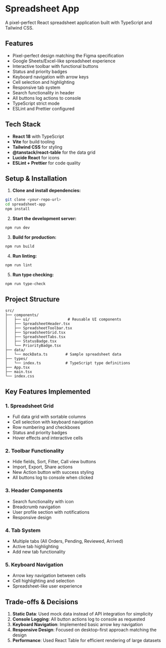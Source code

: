 # Spreadsheet App

A pixel-perfect React spreadsheet application built with TypeScript and Tailwind CSS.

## Features

- Pixel-perfect design matching the Figma specification
- Google Sheets/Excel-like spreadsheet experience
- Interactive toolbar with functional buttons
- Status and priority badges
- Keyboard navigation with arrow keys
- Cell selection and highlighting
- Responsive tab system
- Search functionality in header
- All buttons log actions to console
- TypeScript strict mode
- ESLint and Prettier configured

## Tech Stack

- **React 18** with TypeScript
- **Vite** for build tooling
- **Tailwind CSS** for styling
- **@tanstack/react-table** for the data grid
- **Lucide React** for icons
- **ESLint + Prettier** for code quality

## Setup & Installation

1. **Clone and install dependencies:**
```bash
git clone <your-repo-url>
cd spreadsheet-app
npm install
```

2. **Start the development server:**
```bash
npm run dev
```

3. **Build for production:**
```bash
npm run build
```

4. **Run linting:**
```bash
npm run lint
```

5. **Run type checking:**
```bash
npm run type-check
```

## Project Structure

```
src/
├── components/
│   ├── ui/                 # Reusable UI components
│   ├── SpreadsheetHeader.tsx
│   ├── SpreadsheetToolbar.tsx
│   ├── SpreadsheetGrid.tsx
│   ├── SpreadsheetTabs.tsx
│   ├── StatusBadge.tsx
│   └── PriorityBadge.tsx
├── data/
│   └── mockData.ts        # Sample spreadsheet data
├── types/
│   └── index.ts           # TypeScript type definitions
├── App.tsx
├── main.tsx
└── index.css
```

## Key Features Implemented

### 1. Spreadsheet Grid
- Full data grid with sortable columns
- Cell selection with keyboard navigation
- Row numbering and checkboxes
- Status and priority badges
- Hover effects and interactive cells

### 2. Toolbar Functionality
- Hide fields, Sort, Filter, Call view buttons
- Import, Export, Share actions
- New Action button with success styling
- All buttons log to console when clicked

### 3. Header Components
- Search functionality with icon
- Breadcrumb navigation
- User profile section with notifications
- Responsive design

### 4. Tab System
- Multiple tabs (All Orders, Pending, Reviewed, Arrived)
- Active tab highlighting
- Add new tab functionality

### 5. Keyboard Navigation
- Arrow key navigation between cells
- Cell highlighting and selection
- Spreadsheet-like user experience

## Trade-offs & Decisions

1. **Static Data**: Used mock data instead of API integration for simplicity
2. **Console Logging**: All button actions log to console as requested
3. **Keyboard Navigation**: Implemented basic arrow key navigation
4. **Responsive Design**: Focused on desktop-first approach matching the design
5. **Performance**: Used React Table for efficient rendering of large datasets
